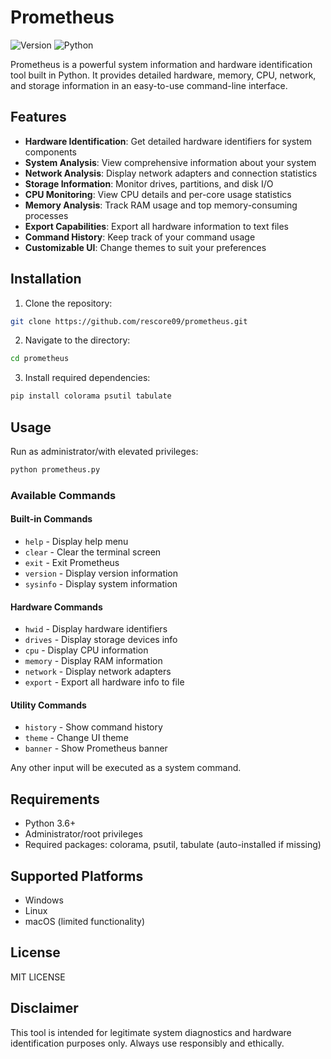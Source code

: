 # Prometheus

![Version](https://img.shields.io/badge/version-1.1.0-blue.svg)
![Python](https://img.shields.io/badge/python-3.6+-green.svg)

Prometheus is a powerful system information and hardware identification tool built in Python. It provides detailed hardware, memory, CPU, network, and storage information in an easy-to-use command-line interface.

## Features

- **Hardware Identification**: Get detailed hardware identifiers for system components
- **System Analysis**: View comprehensive information about your system
- **Network Analysis**: Display network adapters and connection statistics
- **Storage Information**: Monitor drives, partitions, and disk I/O
- **CPU Monitoring**: View CPU details and per-core usage statistics
- **Memory Analysis**: Track RAM usage and top memory-consuming processes
- **Export Capabilities**: Export all hardware information to text files
- **Command History**: Keep track of your command usage
- **Customizable UI**: Change themes to suit your preferences

## Installation

1. Clone the repository:
```bash
git clone https://github.com/rescore09/prometheus.git
```

2. Navigate to the directory:
```bash
cd prometheus
```

3. Install required dependencies:
```bash
pip install colorama psutil tabulate
```

## Usage

Run as administrator/with elevated privileges:

```bash
python prometheus.py
```

### Available Commands

#### Built-in Commands
- `help` - Display help menu
- `clear` - Clear the terminal screen
- `exit` - Exit Prometheus
- `version` - Display version information
- `sysinfo` - Display system information

#### Hardware Commands
- `hwid` - Display hardware identifiers
- `drives` - Display storage devices info
- `cpu` - Display CPU information
- `memory` - Display RAM information
- `network` - Display network adapters
- `export` - Export all hardware info to file

#### Utility Commands
- `history` - Show command history
- `theme` - Change UI theme
- `banner` - Show Prometheus banner

Any other input will be executed as a system command.

## Requirements

- Python 3.6+
- Administrator/root privileges
- Required packages: colorama, psutil, tabulate (auto-installed if missing)

## Supported Platforms

- Windows
- Linux
- macOS (limited functionality)

## License

MIT LICENSE


## Disclaimer

This tool is intended for legitimate system diagnostics and hardware identification purposes only. Always use responsibly and ethically.

